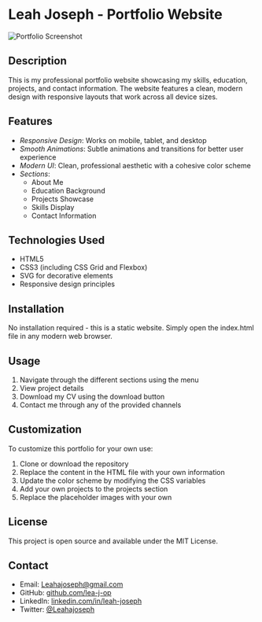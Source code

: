 # Leah Joseph - Portfolio Website

![Portfolio Screenshot](screenshot.png)

## Description
This is my professional portfolio website showcasing my skills, education, projects, and contact information. The website features a clean, modern design with responsive layouts that work across all device sizes.

## Features
- *Responsive Design*: Works on mobile, tablet, and desktop
- *Smooth Animations*: Subtle animations and transitions for better user experience
- *Modern UI*: Clean, professional aesthetic with a cohesive color scheme
- *Sections*:
  - About Me
  - Education Background
  - Projects Showcase
  - Skills Display
  - Contact Information

## Technologies Used
- HTML5
- CSS3 (including CSS Grid and Flexbox)
- SVG for decorative elements
- Responsive design principles

## Installation
No installation required - this is a static website. Simply open the index.html file in any modern web browser.

## Usage
1. Navigate through the different sections using the menu
2. View project details
3. Download my CV using the download button
4. Contact me through any of the provided channels

## Customization
To customize this portfolio for your own use:
1. Clone or download the repository
2. Replace the content in the HTML file with your own information
3. Update the color scheme by modifying the CSS variables
4. Add your own projects to the projects section
5. Replace the placeholder images with your own

## License
This project is open source and available under the MIT License.

## Contact
- Email: [Leahajoseph@gmail.com](mailto:Leahajoseph@gmail.com)
- GitHub: [github.com/lea-j-op](https://github.com/lea-j-op)
- LinkedIn: [linkedin.com/in/leah-joseph](https://linkedin.com/in/leah-joseph)
- Twitter: [@Leahajoseph](https://twitter.com/Leahajoseph)
